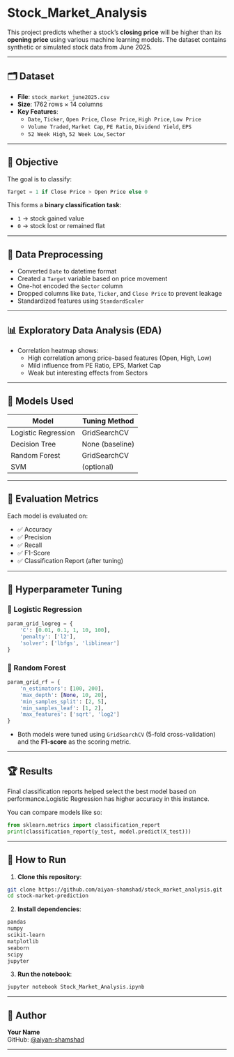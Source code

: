 # Stock_Market_Analysis

This project predicts whether a stock’s **closing price** will be higher than its **opening price** using various machine learning models. The dataset contains synthetic or simulated stock data from June 2025.

---

## 🗂️ Dataset

- **File**: `stock_market_june2025.csv`
- **Size**: 1762 rows × 14 columns
- **Key Features**:
  - `Date`, `Ticker`, `Open Price`, `Close Price`, `High Price`, `Low Price`
  - `Volume Traded`, `Market Cap`, `PE Ratio`, `Dividend Yield`, `EPS`
  - `52 Week High`, `52 Week Low`, `Sector`

---

## 🎯 Objective

The goal is to classify:

```python
Target = 1 if Close Price > Open Price else 0
```

This forms a **binary classification task**:  
- `1` → stock gained value  
- `0` → stock lost or remained flat

---

## 🧼 Data Preprocessing

- Converted `Date` to datetime format
- Created a `Target` variable based on price movement
- One-hot encoded the `Sector` column
- Dropped columns like `Date`, `Ticker`, and `Close Price` to prevent leakage
- Standardized features using `StandardScaler`

---

## 📊 Exploratory Data Analysis (EDA)

- Correlation heatmap shows:
  - High correlation among price-based features (Open, High, Low)
  - Mild influence from PE Ratio, EPS, Market Cap
  - Weak but interesting effects from Sectors

---

## 🤖 Models Used

| Model                | Tuning Method     |
|---------------------|------------------|
| Logistic Regression | GridSearchCV     |
| Decision Tree       | None (baseline)  |
| Random Forest       | GridSearchCV     |
| SVM                 | (optional)       |

---

## 🧪 Evaluation Metrics

Each model is evaluated on:

- ✅ Accuracy
- ✅ Precision
- ✅ Recall
- ✅ F1-Score
- ✅ Classification Report (after tuning)

---

## 🔧 Hyperparameter Tuning

### 🔹 Logistic Regression
```python
param_grid_logreg = {
    'C': [0.01, 0.1, 1, 10, 100],
    'penalty': ['l2'],
    'solver': ['lbfgs', 'liblinear']
}
```

### 🔹 Random Forest
```python
param_grid_rf = {
    'n_estimators': [100, 200],
    'max_depth': [None, 10, 20],
    'min_samples_split': [2, 5],
    'min_samples_leaf': [1, 2],
    'max_features': ['sqrt', 'log2']
}
```

- Both models were tuned using `GridSearchCV` (5-fold cross-validation) and the **F1-score** as the scoring metric.

---

## 🏆 Results

Final classification reports helped select the best model based on performance.Logistic Regression has higher accuracy in this instance.

You can compare models like so:
```python
from sklearn.metrics import classification_report
print(classification_report(y_test, model.predict(X_test)))
```

---

## 🚀 How to Run

1. **Clone this repository**:
```bash
git clone https://github.com/aiyan-shamshad/stock_market_analysis.git
cd stock-market-prediction
```

2. **Install dependencies**:
```bash
pandas
numpy
scikit-learn
matplotlib
seaborn
scipy
jupyter
```

3. **Run the notebook**:
```bash
jupyter notebook Stock_Market_Analysis.ipynb
```

---

## 👤 Author

**Your Name**  
GitHub: [@aiyan-shamshad](https://github.com/aiyan-shamshad)

---
